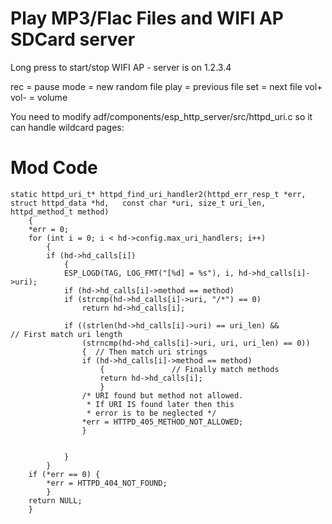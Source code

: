 # Play MP3/Flac Files and WIFI AP SDCard server

Long press to start/stop WIFI AP - server is on 1.2.3.4

rec = pause
mode = new random file
play = previous file
set = next file
vol+ vol- = volume


You need to modify adf/components/esp_http_server/src/httpd_uri.c so it can handle wildcard pages:

# Mod Code
```
static httpd_uri_t* httpd_find_uri_handler2(httpd_err_resp_t *err, struct httpd_data *hd,   const char *uri, size_t uri_len,   httpd_method_t method)
    {
    *err = 0;
    for (int i = 0; i < hd->config.max_uri_handlers; i++)
        {
        if (hd->hd_calls[i])
            {
            ESP_LOGD(TAG, LOG_FMT("[%d] = %s"), i, hd->hd_calls[i]->uri);
            if (hd->hd_calls[i]->method == method)
            if (strcmp(hd->hd_calls[i]->uri, "/*") == 0)
                return hd->hd_calls[i];
                
            if ((strlen(hd->hd_calls[i]->uri) == uri_len) &&            // First match uri length
                (strncmp(hd->hd_calls[i]->uri, uri, uri_len) == 0))
                {  // Then match uri strings
                if (hd->hd_calls[i]->method == method)
                    {               // Finally match methods
                    return hd->hd_calls[i];
                    }
                /* URI found but method not allowed.
                 * If URI IS found later then this
                 * error is to be neglected */
                *err = HTTPD_405_METHOD_NOT_ALLOWED;
                }
                
                
            }
        }
    if (*err == 0) {
        *err = HTTPD_404_NOT_FOUND;
        }
    return NULL;
    }
```
